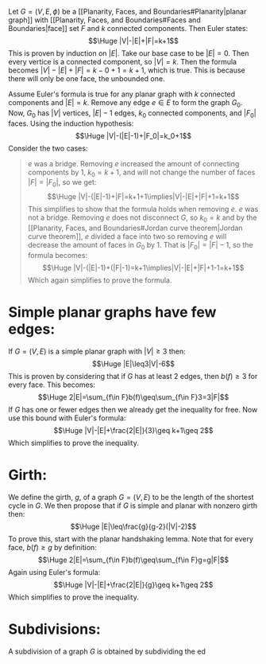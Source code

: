 Let $G=(V,E,\phi)$ be a [[Planarity, Faces, and Boundaries#Planarity|planar graph]] with [[Planarity, Faces, and Boundaries#Faces and Boundaries|face]] set $F$ and $k$ connected components. Then Euler states:$$\Huge |V|-|E|+|F|=k+1$$This is proven by induction on $|E|$. Take our base case to be $|E|=0$. Then every vertice is a connected component, so $|V|=k$. Then the formula becomes $|V|-|E|+|F|=k-0+1=k+1$, which is true. This is because there will only be one face, the unbounded one.

Assume Euler's formula is true for any planar graph with $k$ connected components and $|E|=k$. Remove any edge $e\in E$ to form the graph $G_0$. Now, $G_0$ has $|V|$ vertices, $|E|-1$ edges, $k_0$ connected components, and $|F_0|$ faces. Using the induction hypothesis:$$\Huge |V|-(|E|-1)+|F_0|=k_0+1$$Consider the two cases:
>$e$ was a bridge. Removing $e$ increased the amount of connecting components by $1$, $k_0=k+1$, and will not change the number of faces $|F|=|F_0|$, so we get:$$\Huge |V|-(|E|-1)+|F|=k+1+1\implies|V|-|E|+|F|+1=k+1$$This simplifies to show that the formula holds when removing $e$.
>$e$ was not a bridge. Removing $e$ does not disconnect $G$, so $k_0=k$ and by the [[Planarity, Faces, and Boundaries#Jordan curve theorem|Jordan curve theorem]], $e$ divided a face into two so removing $e$ will decrease the amount of faces in $G_0$ by $1$. That is $|F_0|=|F|-1$, so the formula becomes:$$\Huge |V|-(|E|-1)+(|F|-1)=k+1\implies|V|-|E|+|F|+1-1=k+1$$Which again simplifies to prove the formula.

# Simple planar graphs have few edges:

If $G=(V,E)$ is a simple planar graph with $|V|\geq 3$ then:$$\Huge |E|\leq3|V|-6$$This is proven by considering that if $G$ has at least $2$ edges, then $b(f)\geq 3$ for every face. This becomes:$$\Huge 2|E|=\sum_{f\in F}b(f)\geq\sum_{f\in F}3=3|F|$$If $G$ has one or fewer edges then we already get the inequality for free. Now use this bound with Euler's formula:$$\Huge |V|-|E|+\frac{2|E|}{3}\geq k+1\geq 2$$Which simplifies to prove the inequality.

# Girth:

We define the girth, $g$, of a graph $G=(V,E)$ to be the length of the shortest cycle in $G$. We then propose that if $G$ is simple and planar with nonzero girth then:$$\Huge |E|\leq\frac{g}{g-2}(|V|-2)$$To prove this, start with the planar handshaking lemma. Note that for every face, $b(f)\geq g$ by definition:$$\Huge 2|E|=\sum_{f\in F}b(f)\geq\sum_{f\in F}g=g|F|$$Again using Euler's formula:$$\Huge |V|-|E|+\frac{2|E|}{g}\geq k+1\geq 2$$Which simplifies to prove the inequality.

# Subdivisions:

A subdivision of a graph $G$ is obtained by subdividing the ed
